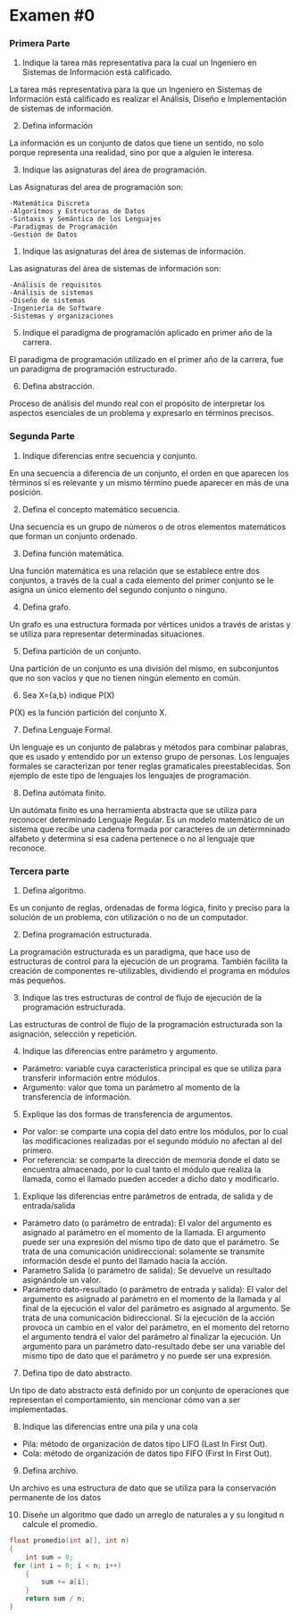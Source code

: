 # Examen #0 

### Primera Parte

1. Indique la tarea más representativa para la cual un Ingeniero en Sistemas de Información está calificado.

La tarea más representativa para la que un Ingeniero en Sistemas de Información está calificado es realizar el Análisis, Diseño e Implementación de sistemas de información. 

2. Defina información

La información es un conjunto de datos que tiene un sentido, no solo porque representa  una realidad, sino por que a alguien le interesa. 

3. Indique las asignaturas del área de programación.
 
Las Asignaturas del area de programación son:
    
    -Matemática Discreta
    -Algoritmos y Estructuras de Datos   
    -Sintaxis y Semántica de los Lenguajes 
    -Paradigmas de Programación 
    -Gestión de Datos

1. Indique las asignaturas del área de sistemas de información.

Las asignaturas del área de sistemas de información son:   

    -Análisis de requisitos
    -Análisis de sistemas
    -Diseño de sistemas
    -Ingeniería de Software
    -Sistemas y organizaciones

5. Indique el paradigma de programación aplicado en primer año de la carrera.

El paradigma de programación utilizado en el primer año de la carrera, fue un paradigma de programación estructurado.

6. Defina abstracción.

Proceso de análisis del mundo real con el propósito de interpretar los aspectos esenciales de un problema y expresarlo en términos precisos.

### Segunda Parte

1. Indique diferencias entre secuencia y conjunto.

En una secuencia a diferencia de un conjunto, el orden en que aparecen los términos sí es relevante y un mismo término puede aparecer en más de una posición.

2. Defina el concepto matemático secuencia.

Una secuencia es un grupo de números o de otros elementos matemáticos que forman un conjunto ordenado.

3. Defina función matemática.

Una función matemática es una relación que se establece entre dos conjuntos, a través de la cual a cada elemento del primer conjunto se le asigna un único elemento del segundo conjunto o ninguno.

4. Defina grafo.

Un grafo es una estructura formada por vértices unidos a través de aristas y se utiliza para representar determinadas situaciones. 

5. Defina partición de un conjunto.

Una partición de un conjunto es una división del mismo, en subconjuntos que no son vacíos y que no tienen ningún elemento en común.

6. Sea X={a,b} indique P(X)

P(X) es la función partición del conjunto X.

7. Defina Lenguaje Formal.

Un lenguaje es un conjunto de palabras y métodos para combinar palabras, que es usado y entendido por un extenso grupo de personas. 
Los lenguajes formales se caracterizan por tener reglas gramaticales preestablecidas. Son ejemplo de este tipo de lenguajes los lenguajes de programación.

8. Defina autómata finito.

Un autómata finito es una herramienta abstracta que se utiliza para reconocer determinado Lenguaje Regular. 
Es un modelo matemático de un sistema que recibe una cadena formada por caracteres de un determninado alfabeto y determina si esa cadena pertenece o no al lenguaje que reconoce.

### Tercera parte

1. Defina algoritmo.

Es un conjunto de reglas, ordenadas de forma lógica, finito y preciso para la
solución de un problema, con utilización o no de un computador.

2. Defina programación estructurada.

La programación estructurada es un paradigma, que hace uso de estructuras de control para la ejecución de un programa. También facilita la creación de componentes re-utilizables, dividiendo el programa en módulos más pequeños.

3. Indique las tres estructuras de control de flujo de ejecución de la programación estructurada.

Las estructuras de control de flujo de la programación estructurada son la asignación, selección y repetición.

4. Indique las diferencias entre parámetro y argumento.

- Parámetro: variable cuya característica principal es que se utiliza para transferir información entre módulos.
- Argumento: valor que toma un parámetro al momento de la transferencia de información.

5. Explique las dos formas de transferencia de argumentos.

 - Por valor: se comparte una copia del dato entre los módulos, por lo cual las modificaciones realizadas por el segundo módulo no afectan al del primero.
 - Por referencia: se comparte la dirección de memoria donde el dato se encuentra almacenado, por lo cual tanto el módulo que realiza la llamada, como el llamado pueden acceder a dicho dato y modificarlo.

1. Explique las diferencias entre parámetros de entrada, de salida y de entrada/salida

- Parámetro dato (o parámetro de entrada):
El valor del argumento es asignado al parámetro en el momento de la llamada. El argumento
puede ser una expresión del mismo tipo de dato que el parámetro. Se trata de una comunicación unidireccional: solamente se transmite información desde el punto del llamado hacia la acción.
- Parametro Salida (o parámetro de salida):
Se devuelve un resultado asignándole un valor.
- Parámetro dato-resultado (o parámetro de entrada y salida):
El valor del argumento es asignado al parámetro en el momento de la llamada y al final de la ejecución el valor del parámetro es asignado al argumento. Se trata de una comunicación
bidireccional. Si la ejecución de la acción provoca un cambio en el valor del parámetro, en el momento del retorno el argumento tendrá el valor del parámetro al finalizar la ejecución.
Un argumento para un parámetro dato-resultado debe ser una variable del mismo tipo de dato
que el parámetro y no puede ser una expresión.

7. Defina tipo de dato abstracto.

Un tipo de dato abstracto está definido por un conjunto de operaciones que representan el comportamiento, sin mencionar cómo van a ser implementadas.

8. Indique las diferencias entre una pila y una cola

- Pila: método de organización de datos tipo LIFO (Last In First Out).
- Cola: método de organización de datos tipo FIFO (First In First Out).

9. Defina archivo.

Un archivo es una estructura de dato que se utiliza para la conservación permanente de los datos

10. Diseñe un algoritmo que dado un arreglo de naturales a y su longitud n calcule el promedio.

```c++
float promedio(int a[], int n)
{  
    int sum = 0;  
 for (int i = 0; i < n; i++)
    {  
        sum += a[i];  
    }
    return sum / n;  
}
